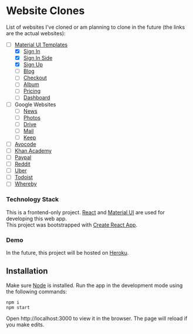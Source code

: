 # Website Clones

List of websites I've cloned or am planning to clone in the future (the links are the actual websites):

- [ ] [Material UI Templates](https://material-ui.com/getting-started/templates/)
  - [x] [Sign In](https://material-ui.com/getting-started/templates/sign-in/)
  - [x] [Sign In Side](https://material-ui.com/getting-started/templates/sign-in-side/)
  - [x] [Sign Up](https://material-ui.com/getting-started/templates/sign-up/)
  - [ ] [Blog](https://material-ui.com/getting-started/templates/blog/)
  - [ ] [Checkout](https://material-ui.com/getting-started/templates/checkout/)
  - [ ] [Album](https://material-ui.com/getting-started/templates/album/)
  - [ ] [Pricing](https://material-ui.com/getting-started/templates/pricing/)
  - [ ] [Dashboard](https://material-ui.com/getting-started/templates/dashboard/)
- [ ] Google Websites
  - [ ] [News](https://news.google.com/)
  - [ ] [Photos](https://photos.google.com/)
  - [ ] [Drive](https://drive.google.com/)
  - [ ] [Mail](https://mail.google.com/)
  - [ ] [Keep](https://keep.google.com/)
- [ ] [Avocode](https://flipboard.com/)
- [ ] [Khan Academy](https://www.khanacademy.org/)
- [ ] [Paypal](https://www.paypal.com/)
- [ ] [Reddit](https://www.reddit.com/)
- [ ] [Uber](https://www.uber.com/bd/en/)
- [ ] [Todoist](https://todoist.com/app)
- [ ] [Whereby](https://whereby.com/)

### Technology Stack

This is a frontend-only project. [React](https://reactjs.org/) and [Material UI](https://material-ui.com/) are used for developing this web app.  
This project was bootstrapped with [Create React App](https://create-react-app.dev/).

### Demo

In the future, this project will be hosted on [Heroku](https://heroku.com).

## Installation

Make sure [Node](https://nodejs.org/en/download/current/) is installed. Run the app in the development mode using the following commands:

```
npm i
npm start
```

Open http://localhost:3000 to view it in the browser.
The page will reload if you make edits.
